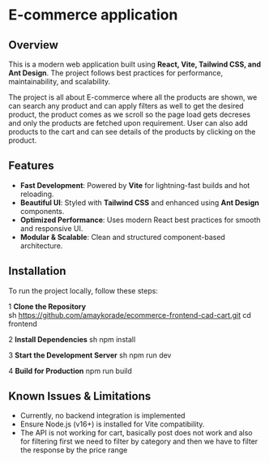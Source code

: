 # E-commerce application

## Overview  
This is a modern web application built using **React, Vite, Tailwind CSS, and Ant Design**. The project follows best practices for performance, maintainability, and scalability.

The project is all about E-commerce where all the products are shown, we can search any product and can apply filters as well to get the desired product, the product comes as we scroll so the page load gets
decreses and only the products are fetched upon requirement. User can also add products to the cart and can see details of the products by clicking on the product.

## Features  
- **Fast Development**: Powered by **Vite** for lightning-fast builds and hot reloading.  
- **Beautiful UI**: Styled with **Tailwind CSS** and enhanced using **Ant Design** components.  
- **Optimized Performance**: Uses modern React best practices for smooth and responsive UI.  
- **Modular & Scalable**: Clean and structured component-based architecture.  

## Installation  

To run the project locally, follow these steps:  

1️ **Clone the Repository**  
sh
https://github.com/amaykorade/ecommerce-frontend-cad-cart.git
cd frontend

2️ **Install Dependencies**
sh
npm install

3 **Start the Development Server**
sh 
npm run dev

4 **Build for Production**
npm run build

## Known Issues & Limitations
- Currently, no backend integration is implemented
- Ensure Node.js (v16+) is installed for Vite compatibility.
- The API is not working for cart, basically post does not work and also for filtering first we need to filter by category and then we have to filter the response by the price range
